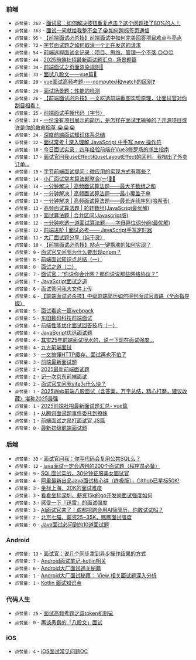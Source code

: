 ### 前端
- `点赞量: 262` - [面试官：如何解决按钮重复点击？这个问题挂了80%的人！](https://juejin.cn/post/7494944356534714406)
- `点赞量: 163` - [面试一问就给我整不会了😭如何跨标签页通信](https://juejin.cn/post/7490769323969167394)
- `点赞量: 95` - [【前端面试必杀技】前端面试中如何完美回答项目难点与亮点](https://juejin.cn/post/7492967922677366819)
- `点赞量: 72` - [字节面试题之如何取消一个正在发送的请求](https://juejin.cn/post/7490783352841601051)
- `点赞量: 54` - [前端远程面试全记录：项目、思维、管理一个不落 😔😔😔](https://juejin.cn/post/7495699805676470323)
- `点赞量: 44` - [2025前端社招最新面试题汇总- 场景题篇](https://juejin.cn/post/7493912833992589323)
- `点赞量: 34` - [前端面试之页面渲染规则📖](https://juejin.cn/post/7491670661544083456)
- `点赞量: 33` - [面试八股文——vue篇📑](https://juejin.cn/post/7493840743367344168)
- `点赞量: 29` - [vue面试高频考题----computed和watch的区别❓](https://juejin.cn/post/7491493216508772389)
- `点赞量: 29` - [面试场景题：性能的检测](https://juejin.cn/post/7492969116610330675)
- `点赞量: 26` - [【前端面试必杀技】一文吃透前端截图实现原理，让面试官对你刮目相看！](https://juejin.cn/post/7492346703103115304)
- `点赞量: 25` - [前端面试手撕代码（字节）](https://juejin.cn/post/7488235095884464140)
- `点赞量: 24` - [一份没有项目展示的简历，是怎样在面试里输掉的？开源项目或许是你的救命稻草 😭😭😭](https://juejin.cn/post/7488170507294457883)
- `点赞量: 24` - [ 深度前端面试知识体系总结](https://juejin.cn/post/7493721453536968713)
- `点赞量: 22` - [面试常考  | 深入理解 JavaScript 中手写 new 操作符](https://juejin.cn/post/7498307965226303498)
- `点赞量: 18` - [今日面试实录：四年经验前端在Vue3修罗场的求生指南](https://juejin.cn/post/7496047972301733900)
- `点赞量: 17` - [面试官问我useEffect和useLayoutEffect的区别，我掏出了外卖订单…](https://juejin.cn/post/7490506373899894838)
- `点赞量: 15` - [字节前端面试提问：微应用的实现方式有哪些？](https://juejin.cn/post/7491231734974988325)
- `点赞量: 14` - [小厂面试常考算法题整合(一)✍🏻](https://juejin.cn/post/7495604219110981684)
- `点赞量: 14` - [一分钟解决 | 高频面试算法题——最大子数组之和](https://juejin.cn/post/7496003321518948386)
- `点赞量: 14` - [一分钟解决 | 高频面试算法题——最小覆盖子串](https://juejin.cn/post/7495776682138320936)
- `点赞量: 13` - [一分钟解决 | 高频面试算法题——最长连续序列(哈希表)](https://juejin.cn/post/7494187108421943336)
- `点赞量: 13` - [高频面试算法题 | 轮转数组(JavaScript最优解)](https://juejin.cn/post/7496021617349918772)
- `点赞量: 13` - [面试算法题 | 合并区间(Javascript版)](https://juejin.cn/post/7496003321519292450)
- `点赞量: 12` - [一分钟吃透一道面试算法题——字母异位词分组(最优解)](https://juejin.cn/post/7494192861269999656)
- `点赞量: 12` - [ 前端进阶 | 面试必考—— JavaScript手写定时器](https://juejin.cn/post/7495683387437989942)
- `点赞量: 11` - [大厂面试题分享（纯干货）](https://juejin.cn/post/7495672179204882472)
- `点赞量: 10` - [【前端面试必杀技】站点一键换肤的如何实现？](https://juejin.cn/post/7493359957130051593)
- `点赞量: 9` - [面试官又问我为什么要出现pnpm？](https://juejin.cn/post/7492792484659494927)
- `点赞量: 8` - [前端面试知识点总结（一）](https://juejin.cn/post/7488519033957974050)
- `点赞量: 8` - [面试之道（二）](https://juejin.cn/post/7488916399555362842)
- `点赞量: 7` - [面试官：“你说你会计网？那你说说那些网络协议？”](https://juejin.cn/post/7492987953250779174)
- `点赞量: 7` - [JavaScript面试之道](https://juejin.cn/post/7488897639011942440)
- `点赞量: 6` - [面试管问我大文件上传](https://juejin.cn/post/7492077594118668328)
- `点赞量: 6` - [【前端面试必杀技】中级前端简历如何得到面试官青睐（全面指导版）](https://juejin.cn/post/7494584750214168614)
- `点赞量: 5` - [面试看这一篇webpack](https://juejin.cn/post/7488266942898307113)
- `点赞量: 5` - [东田数码科技前端面试](https://juejin.cn/post/7497813937670242343)
- `点赞量: 4` - [前端性能优化面试回答技巧（一）](https://juejin.cn/post/7497507130386464777)
- `点赞量: 4` - [JavaScript优选面试题](https://juejin.cn/post/7496528481850277923)
- `点赞量: 4` - [其实25年前端面试很水的，说一下现在面试强度...](https://juejin.cn/post/7494295779848306723)
- `点赞量: 4` - [九方前端面试](https://juejin.cn/post/7494531085428359222)
- `点赞量: 3` - [一文搞懂HTTP缓存，面试再也不怕了](https://juejin.cn/post/7494943288123736101)
- `点赞量: 3` - [前端最新面试题](https://juejin.cn/post/7494231193862520868)
- `点赞量: 2` - [2025最新前端面试题](https://juejin.cn/post/7495358649565773859)
- `点赞量: 2` - [记一次京东前端面试](https://juejin.cn/post/7489112905175105588)
- `点赞量: 2` - [面试官又问我vite为什么快？](https://juejin.cn/post/7493346464921403427)
- `点赞量: 1` - [2025Web前端八股面试（含答案，万字总结，精心打磨，建议收藏）堪称2025最强](https://juejin.cn/post/7488172786692816907)
- `点赞量: 1` - [2025前端社招最新面试题汇总- vue篇](https://juejin.cn/post/7493964577257619507)
- `点赞量: 1` - [从腾讯面试题事件委托到撩妹](https://juejin.cn/post/7489007995646017563)
- `点赞量: 1` - [前端面试之吊打面试官 JS篇](https://juejin.cn/post/7498634664539668514)
- `点赞量: 0` - [最新初级前端面试题](https://juejin.cn/post/7494246712112234508)

### 后端
- `点赞量: 33` - [面试官问我：你写代码会复用公共SQL么？](https://juejin.cn/post/7489358088379187227)
- `点赞量: 12` - [java面试一定会遇到的200个面试题（程序员必备）](https://juejin.cn/post/7491493216509018149)
- `点赞量: 9` - [SQL面试实战，30分钟征服美女面试官](https://juejin.cn/post/7495635442055856137)
- `点赞量: 4` - [阿里最新出品Java面试核心讲（终极版），Github已星标50K!](https://juejin.cn/post/7496346291326746687)
- `点赞量: 3` - [坐标上海，20K的面试难度](https://juejin.cn/post/7492545417932161060)
- `点赞量: 3` - [看看坐标深圳、薪资15k的go开发岗面试强度如何](https://juejin.cn/post/7488596151995842623)
- `点赞量: 3` - [感受一下『迅雷』的面试强度](https://juejin.cn/post/7488251511437885476)
- `点赞量: 3` - [AI面试官来了！成都招聘会用AI筛简历，你敢试试吗？](https://juejin.cn/post/7489975789170491404)
- `点赞量: 2` - [北京七猫，薪资25~35K，瞧瞧面试强度](https://juejin.cn/post/7493063891742687295)
- `点赞量: 0` - [Java面试必问到的10道面试题](https://juejin.cn/post/7488013596522921993)

### Android
- `点赞量: 13` - [面试官：说几个同步拿到异步操作结果的方式](https://juejin.cn/post/7495224452331323427)
- `点赞量: 7` - [Android面试笔记-kotlin相关](https://juejin.cn/post/7488927722775216137)
- `点赞量: 6` - [Android大厂面试通关秘籍](https://juejin.cn/post/7496778636482396214)
- `点赞量: 1` - [Android大厂面试秘籍： View 相关面试题深入分析](https://juejin.cn/post/7491899914197680165)
- `点赞量: 1` - [Kotlin 面试知识点](https://juejin.cn/post/7497055064617648178)

### 代码人生
- `点赞量: 25` - [面试高频考题之双token机制💻](https://juejin.cn/post/7493052429229211686)
- `点赞量: 0` - [再谈愚蠢的「八股文」面试](https://juejin.cn/post/7488326413519945766)

### iOS
- `点赞量: 4` - [iOS面试常见问题OC](https://juejin.cn/post/7490407437074677814)

